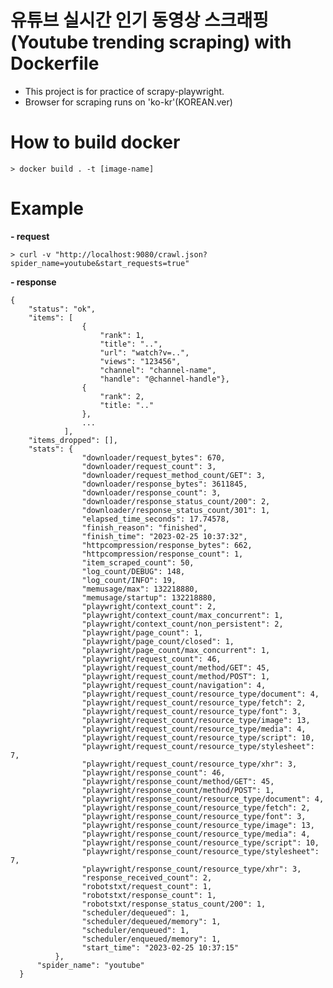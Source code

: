# 유튜브 실시간 인기 동영상 스크래핑(Youtube trending scraping) with Dockerfile


* This project is for practice of scrapy-playwright.
* Browser for scraping runs on 'ko-kr'(KOREAN.ver)

How to build docker
===============

    > docker build . -t [image-name]

Example
===============
**- request**

    > curl -v "http://localhost:9080/crawl.json?spider_name=youtube&start_requests=true"

**- response**

    {
        "status": "ok",
        "items": [
                    {
                        "rank": 1,
                        "title": "..",
                        "url": "watch?v=..",
                        "views": "123456", 
                        "channel": "channel-name", 
                        "handle": "@channel-handle"}, 
                    {
                        "rank": 2,
                        "title: ".."
                    },
                    ...
                ], 
        "items_dropped": [], 
        "stats": {
                    "downloader/request_bytes": 670,
                    "downloader/request_count": 3,
                    "downloader/request_method_count/GET": 3,
                    "downloader/response_bytes": 3611845,
                    "downloader/response_count": 3,
                    "downloader/response_status_count/200": 2,
                    "downloader/response_status_count/301": 1,
                    "elapsed_time_seconds": 17.74578,
                    "finish_reason": "finished",
                    "finish_time": "2023-02-25 10:37:32",
                    "httpcompression/response_bytes": 662,
                    "httpcompression/response_count": 1, 
                    "item_scraped_count": 50, 
                    "log_count/DEBUG": 148, 
                    "log_count/INFO": 19, 
                    "memusage/max": 132218880, 
                    "memusage/startup": 132218880, 
                    "playwright/context_count": 2,      
                    "playwright/context_count/max_concurrent": 1, 
                    "playwright/context_count/non_persistent": 2, 
                    "playwright/page_count": 1, 
                    "playwright/page_count/closed": 1, 
                    "playwright/page_count/max_concurrent": 1, 
                    "playwright/request_count": 46, 
                    "playwright/request_count/method/GET": 45, 
                    "playwright/request_count/method/POST": 1, 
                    "playwright/request_count/navigation": 4, 
                    "playwright/request_count/resource_type/document": 4, 
                    "playwright/request_count/resource_type/fetch": 2, 
                    "playwright/request_count/resource_type/font": 3, 
                    "playwright/request_count/resource_type/image": 13, 
                    "playwright/request_count/resource_type/media": 4, 
                    "playwright/request_count/resource_type/script": 10, 
                    "playwright/request_count/resource_type/stylesheet": 7, 
                    "playwright/request_count/resource_type/xhr": 3, 
                    "playwright/response_count": 46, 
                    "playwright/response_count/method/GET": 45, 
                    "playwright/response_count/method/POST": 1, 
                    "playwright/response_count/resource_type/document": 4, 
                    "playwright/response_count/resource_type/fetch": 2, 
                    "playwright/response_count/resource_type/font": 3, 
                    "playwright/response_count/resource_type/image": 13, 
                    "playwright/response_count/resource_type/media": 4, 
                    "playwright/response_count/resource_type/script": 10, 
                    "playwright/response_count/resource_type/stylesheet": 7, 
                    "playwright/response_count/resource_type/xhr": 3, 
                    "response_received_count": 2, 
                    "robotstxt/request_count": 1, 
                    "robotstxt/response_count": 1, 
                    "robotstxt/response_status_count/200": 1,
                    "scheduler/dequeued": 1, 
                    "scheduler/dequeued/memory": 1, 
                    "scheduler/enqueued": 1, 
                    "scheduler/enqueued/memory": 1, 
                    "start_time": "2023-02-25 10:37:15"
              }, 
          "spider_name": "youtube"
      }